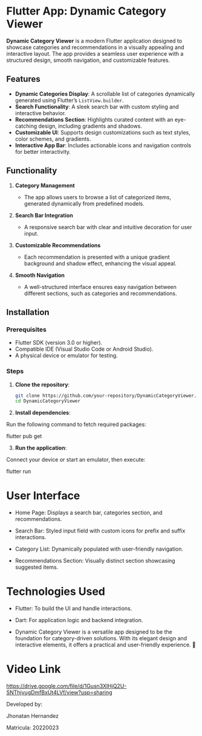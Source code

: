 # Flutter App: Dynamic Category Viewer  

**Dynamic Category Viewer** is a modern Flutter application designed to showcase categories and recommendations in a visually appealing and interactive layout. The app provides a seamless user experience with a structured design, smooth navigation, and customizable features.  

## Features  

- **Dynamic Categories Display**: A scrollable list of categories dynamically generated using Flutter’s `ListView.builder`.  
- **Search Functionality**: A sleek search bar with custom styling and interactive behavior.  
- **Recommendations Section**: Highlights curated content with an eye-catching design, including gradients and shadows.  
- **Customizable UI**: Supports design customizations such as text styles, color schemes, and gradients.  
- **Interactive App Bar**: Includes actionable icons and navigation controls for better interactivity.  

## Functionality  

1. **Category Management**  
   - The app allows users to browse a list of categorized items, generated dynamically from predefined models.  

2. **Search Bar Integration**  
   - A responsive search bar with clear and intuitive decoration for user input.  

3. **Customizable Recommendations**  
   - Each recommendation is presented with a unique gradient background and shadow effect, enhancing the visual appeal.  

4. **Smooth Navigation**  
   - A well-structured interface ensures easy navigation between different sections, such as categories and recommendations.  

## Installation  

### Prerequisites  
- Flutter SDK (version 3.0 or higher).  
- Compatible IDE (Visual Studio Code or Android Studio).  
- A physical device or emulator for testing.  

### Steps  
1. **Clone the repository**:  
   ```bash  
   git clone https://github.com/your-repository/DynamicCategoryViewer.git  
   cd DynamicCategoryViewer  
2. **Install dependencies**:
   
Run the following command to fetch required packages:

flutter pub get  

3. **Run the application**:
   
Connect your device or start an emulator, then execute:

flutter run  


# User Interface

- Home Page: Displays a search bar, categories section, and recommendations.
  
- Search Bar: Styled input field with custom icons for prefix and suffix interactions.
  
- Category List: Dynamically populated with user-friendly navigation.
  
- Recommendations Section: Visually distinct section showcasing suggested items.
  
# Technologies Used

- Flutter: To build the UI and handle interactions.
  
- Dart: For application logic and backend integration.
  
- Dynamic Category Viewer is a versatile app designed to be the foundation for category-driven solutions. With its elegant design and interactive elements, it offers a practical and user-friendly experience. 🚀


# Video Link

https://drive.google.com/file/d/1Gusn3XlHjQ2U-SNThjvugDmfBxUt4LVf/view?usp=sharing

Developed by:

Jhonatan Hernandez

Matricula: 20220023
